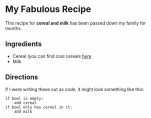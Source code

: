# My Fabulous Recipe
This recipe for **cereal and milk** has been passed down my family for months.
## Ingredients

* Cereal (you can find cool cereals [here](www.example.com/coolcereals)
* Milk

## Directions
If I were writing these out as _code_, it might look something like this:
```
if bowl is empty:
    add cereal
if bowl only has cereal in it:
    add milk
```
